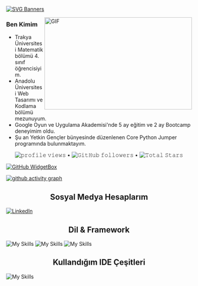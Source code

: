 [![SVG Banners](https://svg-banners.vercel.app/api?type=luminance&text1=Erbay%20Gürsel🌻&width=800&height=250)](https://github.com/Akshay090/svg-banners)

<img align="right" height="250" width="400" alt="GIF" src="https://camo.githubusercontent.com/86a3b6db470f1a0429f7355c08d1edabf3d2c804/68747470733a2f2f6d69726f2e6d656469756d2e636f6d2f6d61782f313336302f312a495247486d69477361313673746564517649615a66772e676966"/>

### Ben Kimim
- Trakya Üniversitesi Matematik bölümü 4. sınıf öğrencisiyim. 
- Anadolu Üniversitesi Web Tasarımı ve Kodlama bölümü mezunuyum.
- Google Oyun ve Uygulama Akademisi'nde 5 ay eğitim ve 2 ay Bootcamp deneyimim oldu.
- Şu an Yetkin Gençler bünyesinde düzenlenen Core Python Jumper programında bulunmaktayım.

<p align="center">
  <img src= "https://gpvc.arturio.dev/erbaygursel" alt="𝚙𝚛𝚘𝚏𝚒𝚕𝚎 𝚟𝚒𝚎𝚠𝚜"> •  
  <img alt="𝙶𝚒𝚝𝙷𝚞𝚋 𝚏𝚘𝚕𝚕𝚘𝚠𝚎𝚛𝚜" src="https://img.shields.io/github/followers/onreonur?label=Followers&style=social"> •   
  <img src="https://img.shields.io/github/stars/onreonur?label=Stars" alt="𝚃𝚘𝚝𝚊𝚕 𝚂𝚝𝚊𝚛𝚜">
</p>



[![GitHub WidgetBox](https://github-widgetbox.vercel.app/api/profile?username=erbaygursel&data=followers,repositories,stars,commits&theme=nautilus)](https://github.com/Jurredr/github-widgetbox)

 [![ github activity graph](https://github-readme-activity-graph.cyclic.app/graph?username=erbaygursel&theme=dracula)](https://github.com/ashutosh00710/github-readme-activity-graph)
</div>


<h2 align="center">Sosyal Medya Hesaplarım </h2>

[![LinkedIn](https://img.shields.io/badge/linkedin-%230077B5.svg?style=for-the-badge&logo=linkedin&logoColor=white)](https://www.linkedin.com/in/erbay-gursel/)

<h2 align="center">Dil & Framework</h2>

![My Skills](https://skillicons.dev/icons?i=py)
![My Skills](https://skillicons.dev/icons?i=html)
![My Skills](https://skillicons.dev/icons?i=flutter)

<h2 align="center">Kullandığım IDE Çeşitleri</h2>

![My Skills](https://skillicons.dev/icons?i=vscode)
